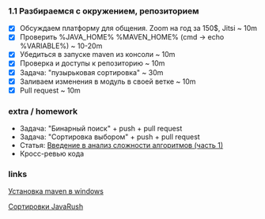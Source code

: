 ### 1.1 Разбираемся с окружением, репозиторием

- [x] Обсуждаем платформу для общения. Zoom на год за 150$, Jitsi ~ 10m
- [x] Проверить %JAVA_HOME% %MAVEN_HOME% (cmd -> echo %VARIABLE%) ~ 10-20m
- [x] Убедиться в запуске maven из консоли ~ 10m
- [x] Проверка и доступы к репозиторию ~ 10m
- [x] Задача: "пузырьковая сортировка" ~ 30m
- [x] Заливаем изменения в модуль в своей ветке ~ 10m
- [x] Pull request ~ 10m

### extra / homework
- Задача: "Бинарный поиск" + push + pull request
- Задача: "Сортировка выбором" + push + pull request
- Статья: [Введение в анализ сложности алгоритмов (часть 1)](https://habr.com/ru/post/196560/)  
- Кросс-ревью кода

### links

[Установка maven в windows](https://timerev.wordpress.com/2019/10/13/%D1%83%D1%81%D1%82%D0%B0%D0%BD%D0%BE%D0%B2%D0%BA%D0%B0-maven-%D0%BD%D0%B0-windows-10/)

[Сортировки JavaRush](https://javarush.ru/groups/posts/1997-algoritmih-sortirovki-v-teorii-i-na-praktike)